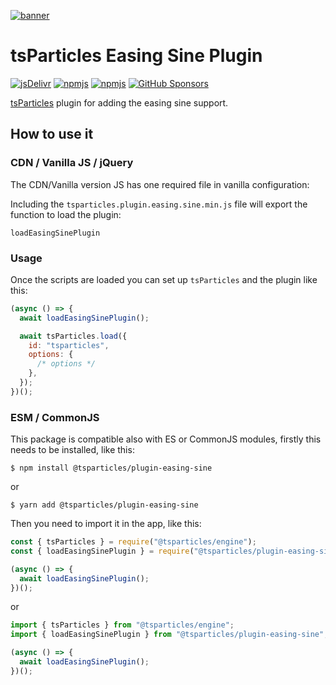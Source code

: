 [![banner](https://particles.js.org/images/banner3.png)](https://particles.js.org)

# tsParticles Easing Sine Plugin

[![jsDelivr](https://data.jsdelivr.com/v1/package/npm/@tsparticles/plugin-easing-sine/badge)](https://www.jsdelivr.com/package/npm/@tsparticles/plugin-easing-sine)
[![npmjs](https://badge.fury.io/js/@tsparticles/plugin-easing-sine.svg)](https://www.npmjs.com/package/@tsparticles/plugin-easing-sine)
[![npmjs](https://img.shields.io/npm/dt/@tsparticles/plugin-easing-sine)](https://www.npmjs.com/package/@tsparticles/plugin-easing-sine) [![GitHub Sponsors](https://img.shields.io/github/sponsors/matteobruni)](https://github.com/sponsors/matteobruni)

[tsParticles](https://github.com/matteobruni/tsparticles) plugin for adding the easing sine support.

## How to use it

### CDN / Vanilla JS / jQuery

The CDN/Vanilla version JS has one required file in vanilla configuration:

Including the `tsparticles.plugin.easing.sine.min.js` file will export the function to load the plugin:

```text
loadEasingSinePlugin
```

### Usage

Once the scripts are loaded you can set up `tsParticles` and the plugin like this:

```javascript
(async () => {
  await loadEasingSinePlugin();

  await tsParticles.load({
    id: "tsparticles",
    options: {
      /* options */
    },
  });
})();
```

### ESM / CommonJS

This package is compatible also with ES or CommonJS modules, firstly this needs to be installed, like this:

```shell
$ npm install @tsparticles/plugin-easing-sine
```

or

```shell
$ yarn add @tsparticles/plugin-easing-sine
```

Then you need to import it in the app, like this:

```javascript
const { tsParticles } = require("@tsparticles/engine");
const { loadEasingSinePlugin } = require("@tsparticles/plugin-easing-sine");

(async () => {
  await loadEasingSinePlugin();
})();
```

or

```javascript
import { tsParticles } from "@tsparticles/engine";
import { loadEasingSinePlugin } from "@tsparticles/plugin-easing-sine";

(async () => {
  await loadEasingSinePlugin();
})();
```
